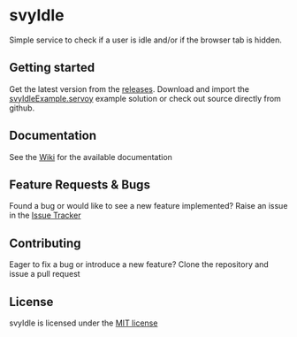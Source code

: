 # svyIdle
Simple service to check if a user is idle and/or if the browser tab is hidden.

Getting started
-------------

Get the latest version from the [releases](https://github.com/Servoy/svyIdle/releases). Download and import the [svyIdleExample.servoy](https://github.com/Servoy/svyIdle/releases/download/1.0.0/svyIdleExample.servoy) example solution or check out source directly from github.

Documentation
-------------
See the [Wiki](https://github.com/Servoy/svyIdle/wiki) for the available documentation

Feature Requests & Bugs
-----------------------
Found a bug or would like to see a new feature implemented? Raise an issue in the [Issue Tracker](https://github.com/Servoy/svyIdle/issues)


Contributing
-------------
Eager to fix a bug or introduce a new feature? Clone the repository and issue a pull request


License
-------
svyIdle is licensed under the [MIT license](https://opensource.org/licenses/MIT)
